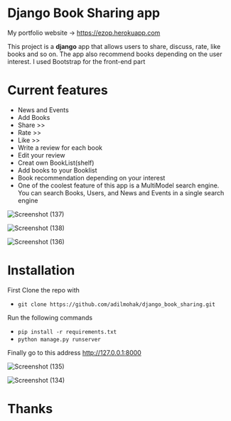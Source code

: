 # Django Book Sharing app
My portfolio website -> https://ezop.herokuapp.com

This project is a **django** app that allows users to share, discuss, rate, like books and so on.
The app also recommend books depending on the user interest. I used Bootstrap for the front-end part

# Current features
* News and Events
* Add Books
* Share >>
* Rate >>
* Like >>
* Write a review for each book
* Edit your review
* Creat own BookList(shelf)
* Add books to your Booklist
* Book recommendation depending on your interest
* One of the coolest feature of this app is a MultiModel search engine. You can search Books, Users, and News and Events in a single search engine

![Screenshot (137)](https://user-images.githubusercontent.com/60693922/112548449-4e83ba80-8dcd-11eb-9807-2da98b29836d.png)

![Screenshot (138)](https://user-images.githubusercontent.com/60693922/112548466-58a5b900-8dcd-11eb-8d22-915fcd0c39bc.png)

![Screenshot (136)](https://user-images.githubusercontent.com/60693922/112548491-5fccc700-8dcd-11eb-8519-34d199a60d4e.png)


# Installation
First Clone the repo with 
* `git clone https://github.com/adilmohak/django_book_sharing.git`

Run the following commands 
* `pip install -r requirements.txt` 
* `python manage.py runserver`

Finally go to this address http://127.0.0.1:8000

![Screenshot (135)](https://user-images.githubusercontent.com/60693922/112548543-7541f100-8dcd-11eb-9add-63e40478e513.png)

![Screenshot (134)](https://user-images.githubusercontent.com/60693922/112548557-78d57800-8dcd-11eb-844e-9aa2d162dbf9.png)


# Thanks

